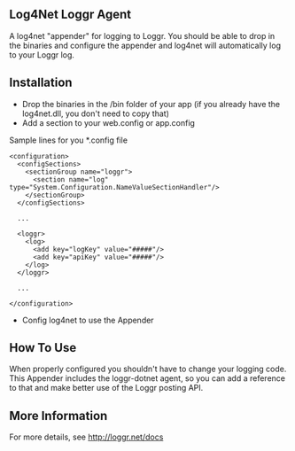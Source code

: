 ## Log4Net Loggr Agent

A log4net "appender" for logging to Loggr. You should be able to drop in the binaries and configure the appender and log4net will automatically log to your Loggr log.

## Installation  

* Drop the binaries in the /bin folder of your app (if you already have the log4net.dll, you don't need to copy that)
* Add a section to your web.config or app.config

Sample lines for you *.config file

	<configuration>
	  <configSections>
		<sectionGroup name="loggr">
		  <section name="log" type="System.Configuration.NameValueSectionHandler"/>
		</sectionGroup>
	  </configSections>
	  
	  ...
	  
	  <loggr>
		<log>
		  <add key="logKey" value="#####"/>
		  <add key="apiKey" value="#####"/>
		</log>
	  </loggr>
	  
	  ...
	  
	</configuration>

* Config log4net to use the Appender
	<appender name="LoggrAppender" type="Loggr.Log4Net.Appender,loggr-log4net"></appender>

## How To Use

When properly configured you shouldn't have to change your logging code. This Appender includes the loggr-dotnet agent, so you can add a reference to that and make better use of the Loggr posting API.


## More Information

For more details, see http://loggr.net/docs




